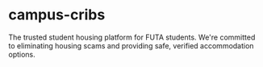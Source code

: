 # campus-cribs
The trusted student housing platform for FUTA students. We're committed to eliminating housing scams and providing safe, verified accommodation options.

